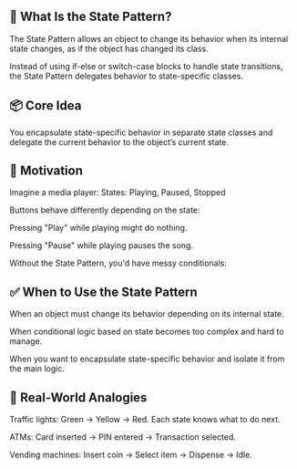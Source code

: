 ## 🧱 What Is the State Pattern?
The State Pattern allows an object to change its behavior when its internal state changes, as if the object has changed its class.

Instead of using if-else or switch-case blocks to handle state transitions, the State Pattern delegates behavior to state-specific classes.

## 📦 Core Idea
You encapsulate state-specific behavior in separate state classes and delegate the current behavior to the object’s current state.

## 📌 Motivation
Imagine a media player:
    States: Playing, Paused, Stopped

Buttons behave differently depending on the state:

Pressing "Play" while playing might do nothing.

Pressing "Pause" while playing pauses the song.

Without the State Pattern, you'd have messy conditionals:

## ✅ When to Use the State Pattern
When an object must change its behavior depending on its internal state.

When conditional logic based on state becomes too complex and hard to manage.

When you want to encapsulate state-specific behavior and isolate it from the main logic.

## 🧠 Real-World Analogies
Traffic lights: Green → Yellow → Red. Each state knows what to do next.

ATMs: Card inserted → PIN entered → Transaction selected.

Vending machines: Insert coin → Select item → Dispense → Idle.